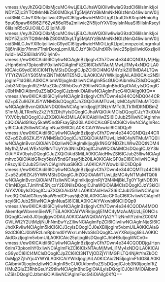 vmess://eyJhZGQiOiIxMjcuMC4wLjEiLCJhaWQiOiIwIiwiaG9zdCI6IiIsImlkIjoiNDY5Zjc3YTQtMmNkZS00MDkyLTg5MjAtYzBkMmNkNGIzNmQ4IiwibmV0Ijoid3MiLCJwYXRoIjoiIiwicG9ydCI6IjgwIiwicHMiOiLigKLkuIDlk6Xnp5HmioAg5pu05paw6K6i6ZiF6ZyA56eR5a2mIiwic2N5IjoiYXV0byIsInNuaSI6IiIsInRscyI6IiIsInR5cGUiOiIiLCJ2IjoiMiJ9
vmess://eyJhZGQiOiIxMjcuMC4wLjEiLCJhaWQiOiIwIiwiaG9zdCI6IiIsImlkIjoiNDY5Zjc3YTQtMmNkZS00MDkyLTg5MjAtYzBkMmNkNGIzNmQ4IiwibmV0Ijoid3MiLCJwYXRoIjoiIiwicG9ydCI6IjgwIiwicHMiOiLigKLlpoLmnpzoioLngrnkuI3lj6/nlKjor7fmm7TmlrDorqLpmIUiLCJzY3kiOiJhdXRvIiwic25pIjoiIiwidGxzIjoiIiwidHlwZSI6IiIsInYiOiIyIn0=
vmess://ew0KICAidiI6ICIyIiwNCiAgInBzIjogIvCfh7Dwn4e344CQNDUyMjHjgJHpn6nlm73pkonlhY0xIiwNCiAgImFkZCI6ICIxNTAuMjMwLjI1My4xNDQiLA0KICAicG9ydCI6ICI0NTIyMSIsDQogICJpZCI6ICI4MGM4YzlkZi01MDA4LTQwYTYtZWE4YS05MmZiNTM0MTE5N2UiLA0KICAiYWlkIjogIjAiLA0KICAic2N5IjogImF1dG8iLA0KICAibmV0IjogIndzIiwNCiAgInR5cGUiOiAibm9uZSIsDQogICJob3N0IjogInRtZHMuZGluZ3RhbGsuY29tIiwNCiAgInBhdGgiOiAiLyIsDQogICJ0bHMiOiAibm9uZSIsDQogICJzbmkiOiAiIiwNCiAgImFscG4iOiAiIg0KfQ==
vmess://ew0KICAidiI6ICIyIiwNCiAgInBzIjogIvCfh7Dwn4e344CQNDQ044CR6Z+p5Zu96ZKJ5YWNMSIsDQogICJhZGQiOiAiMTUwLjIzMC4yNTMuMTQ0IiwNCiAgInBvcnQiOiAiNDQ0IiwNCiAgImlkIjogIjY3NzViMTc3LTk1MDItNDBmZS1mMjJiLTRmNzZkZjY5ZDhjYyIsDQogICJhaWQiOiAiMCIsDQogICJzY3kiOiAiYXV0byIsDQogICJuZXQiOiAid3MiLA0KICAidHlwZSI6ICJub25lIiwNCiAgImhvc3QiOiAidG1kcy5kaW5ndGFsay5jb20iLA0KICAicGF0aCI6ICIvIiwNCiAgInRscyI6ICJub25lIiwNCiAgInNuaSI6ICIiLA0KICAiYWxwbiI6ICIiDQp9
vmess://ew0KICAidiI6ICIyIiwNCiAgInBzIjogIvCfh7Dwn4e344CQNDQz44CR6Z+p5Zu96ZKJ5YWNMSIsDQogICJhZGQiOiAiMTUwLjIzMC4yNTMuMTQ0IiwNCiAgInBvcnQiOiAiNDQzIiwNCiAgImlkIjogIjk1NGQ1NDZhLWIwZDQtNDM4My1hZjMwLWExNzRkNTUyYzk3NiIsDQogICJhaWQiOiAiMCIsDQogICJzY3kiOiAiYXV0byIsDQogICJuZXQiOiAid3MiLA0KICAidHlwZSI6ICJub25lIiwNCiAgImhvc3QiOiAidG1kcy5kaW5ndGFsay5jb20iLA0KICAicGF0aCI6ICIvIiwNCiAgInRscyI6ICJub25lIiwNCiAgInNuaSI6ICIiLA0KICAiYWxwbiI6ICIiDQp9
vmess://ew0KICAidiI6ICIyIiwNCiAgInBzIjogIvCfh7Dwn4e344CQMTIz44CR6Z+p5Zu96ZKJ5YWNMSIsDQogICJhZGQiOiAiMTUwLjIzMC4yNTMuMTQ0IiwNCiAgInBvcnQiOiAiMTIzIiwNCiAgImlkIjogImRjY2M4MjBkLTg0YTgtNDE0NC1mNDgxLTJmYmE5NjcxY2E0NiIsDQogICJhaWQiOiAiMCIsDQogICJzY3kiOiAiYXV0byIsDQogICJuZXQiOiAid3MiLA0KICAidHlwZSI6ICJub25lIiwNCiAgImhvc3QiOiAidG1kcy5kaW5ndGFsay5jb20iLA0KICAicGF0aCI6ICIvIiwNCiAgInRscyI6ICJub25lIiwNCiAgInNuaSI6ICIiLA0KICAiYWxwbiI6ICIiDQp9
vmess://ew0KICAidiI6ICIyIiwNCiAgInBzIjogIvCfh7Dwn4e344CQODA4MOOAkemfqeWbvemSieWFjTEiLA0KICAiYWRkIjogIjE1MC4yMzAuMjUzLjE0NCIsDQogICJwb3J0IjogIjgwODAiLA0KICAiaWQiOiAiYjA2YTIzNmItYzdmZC00MGViLWI2Y2UtMzljNjJhNmEwYzZlIiwNCiAgImFpZCI6ICIwIiwNCiAgInNjeSI6ICJhdXRvIiwNCiAgIm5ldCI6ICJ3cyIsDQogICJ0eXBlIjogIm5vbmUiLA0KICAiaG9zdCI6ICJ0bWRzLmRpbmd0YWxrLmNvbSIsDQogICJwYXRoIjogIi8iLA0KICAidGxzIjogIm5vbmUiLA0KICAic25pIjogIiIsDQogICJhbHBuIjogIiINCn0=
vmess://ew0KICAidiI6ICIyIiwNCiAgInBzIjogIvCfh7Dwn4e344CQODDjgJHpn6nlm73pkonlhY0xIiwNCiAgImFkZCI6ICIxNTAuMjMwLjI1My4xNDQiLA0KICAicG9ydCI6ICI4MCIsDQogICJpZCI6ICI3NTVjODZjYi1lMGFlLTQ4NjAtYmZkOC0xMjg2ZjhiYjc4YWYiLA0KICAiYWlkIjogIjAiLA0KICAic2N5IjogImF1dG8iLA0KICAibmV0IjogIndzIiwNCiAgInR5cGUiOiAibm9uZSIsDQogICJob3N0IjogInRtZHMuZGluZ3RhbGsuY29tIiwNCiAgInBhdGgiOiAiLyIsDQogICJ0bHMiOiAibm9uZSIsDQogICJzbmkiOiAiIiwNCiAgImFscG4iOiAiIg0KfQ==
